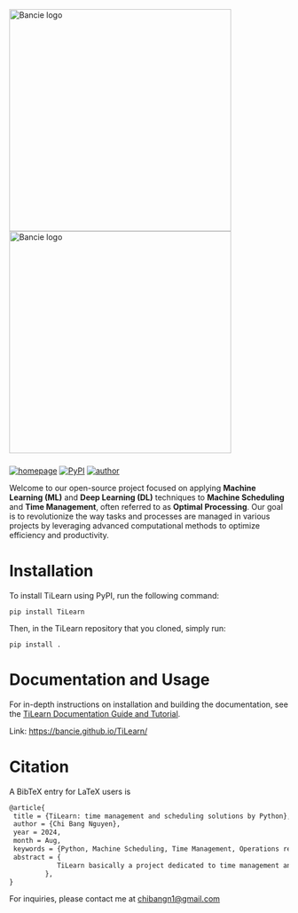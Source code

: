 <a href="https://bancie.github.io/TiLearn/" target="_blank">
  <picture>
    <img alt="Bancie logo" src="https://github.com/Bancie/TiLearn/assets/144613141/ceb3dfd0-a358-4a46-b478-0a5235496cc7" width="400px">
  </picture>
</a>
<a href="https://bancie.github.io/TiLearn/" target="_blank">
  <picture>
    <img alt="Bancie logo" src="https://github.com/Bancie/TiLearn/assets/144613141/9c35f828-8c29-444e-aafb-f298c2bdba93" width="400px">
  </picture>
</a>
<h3></h3>

[![homepage](https://img.shields.io/badge/powered%20by-TiLearn-%237072eb?labelColor=%23555555)](https://bancie.github.io/TiLearn/)
[![PyPI](https://img.shields.io/badge/pypi%20package-0.0.10-%23177bbb?logo=pypi&labelColor=white
)](https://pypi.org/project/TiLearn/0.0.10/)
[![author](https://img.shields.io/badge/author-Bancie-%23177bbb?logo=gravatar&labelColor=white)](https://bancie.link/)

Welcome to our open-source project focused on applying **Machine Learning (ML)** and **Deep Learning (DL)** techniques to **Machine Scheduling** and **Time Management**, often referred to as **Optimal Processing**. Our goal is to revolutionize the way tasks and processes are managed in various projects by leveraging advanced computational methods to optimize efficiency and productivity.

# Installation

To install TiLearn using PyPI, run the following command:

```
pip install TiLearn
```

Then, in the TiLearn repository that you cloned, simply run:

```
pip install .
```


# Documentation and Usage
For in-depth instructions on installation and building the documentation, see the [TiLearn Documentation Guide and Tutorial](https://bancie.github.io/TiLearn/).

Link: https://bancie.github.io/TiLearn/

# Citation

A BibTeX entry for LaTeX users is

```latex
@article{
 title = {TiLearn: time management and scheduling solutions by Python},
 author = {Chi Bang Nguyen},
 year = 2024,
 month = Aug,
 keywords = {Python, Machine Scheduling, Time Management, Operations research, Optimization Mathematics, Machine Learning},
 abstract = {
            TiLearn basically a project dedicated to time management and scheduling solutions. This platform is designed to empower individuals and teams to optimize their daily routines, enhance productivity, and achieve their goals more efficiently. By providing a range of tools and resources, we aim to foster a community-driven approach to managing time and tasks effectively. Whether you're a student, a professional, or simply looking to make the most of your day, our project offers innovative strategies and customizable schedules to help you stay on track. Join us in building a future where time management is accessible to everyone.
         },
}
```



For inquiries, please contact me at [chibangn1@gmail.com](https://mail.google.com/mail)